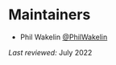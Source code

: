 # Maintainers

- Phil Wakelin [@PhilWakelin](https://github.com/PhilWakelin)

*Last reviewed:* July 2022
